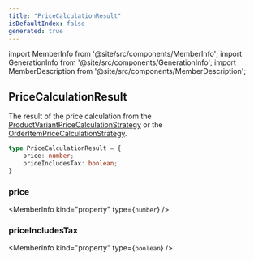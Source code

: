 ```yaml
---
title: "PriceCalculationResult"
isDefaultIndex: false
generated: true
---
```

<!-- This file was generated from the Vendure source. Do not modify. Instead, re-run the "docs:build" script -->
import MemberInfo from '@site/src/components/MemberInfo';
import GenerationInfo from '@site/src/components/GenerationInfo';
import MemberDescription from '@site/src/components/MemberDescription';


## PriceCalculationResult

<GenerationInfo sourceFile="packages/core/src/common/types/common-types.ts" sourceLine="174" packageName="@bb-vendure/core" />

The result of the price calculation from the <a href='/reference/typescript-api/products-stock/product-variant-price-calculation-strategy#productvariantpricecalculationstrategy'>ProductVariantPriceCalculationStrategy</a> or the
<a href='/reference/typescript-api/orders/order-item-price-calculation-strategy#orderitempricecalculationstrategy'>OrderItemPriceCalculationStrategy</a>.

```ts title="Signature"
type PriceCalculationResult = {
    price: number;
    priceIncludesTax: boolean;
}
```

<div className="members-wrapper">

### price

<MemberInfo kind="property" type={`number`}   />


### priceIncludesTax

<MemberInfo kind="property" type={`boolean`}   />




</div>
